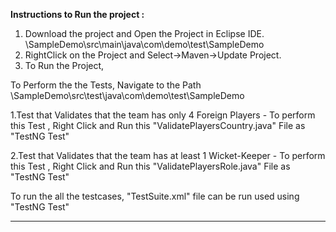 **Instructions to Run the project :**
1. Download the project and Open the Project in Eclipse IDE.
  <Folder Name>\SampleDemo\src\main\java\com\demo\test\SampleDemo
2. RightClick on the Project and Select->Maven->Update Project.
3. To Run the Project, 
  
  To Perform the the Tests, Navigate to the Path
      <Folder Name>\SampleDemo\src\test\java\com\demo\test\SampleDemo
   
  1.Test that Validates that the team has only 4 Foreign Players -
     To perform this Test , Right Click and Run this "ValidatePlayersCountry.java" File as "TestNG Test"
 
  2.Test that Validates that the team has at least 1 Wicket-Keeper -
     To perform this Test , Right Click and Run this "ValidatePlayersRole.java" File as "TestNG Test"
     
  To run the all the testcases, "TestSuite.xml" file can be run used using "TestNG Test"
        
  ********
